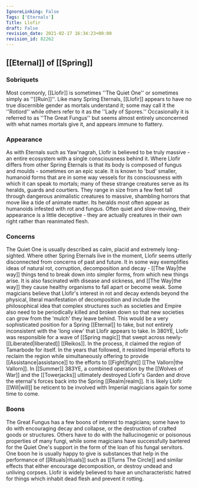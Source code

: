 ```yaml
---
IgnoreLinking: False
Tags: ['Eternals']
Title: Llofir
draft: False
revision_date: 2021-02-17 16:34:23+00:00
revision_id: 82262
---
```


## [[Eternal]] of [[Spring]]
### Sobriquets
Most commonly, [[Llofir]] is sometimes ''The Quiet One'' or sometimes simply as ''[[Ruin]]''. 
Like many Spring Eternals, [[Llofir]] appears to have no true discernible gender as mortals understand it; some may call it the ''Rotlord'' while others refer to it as the ''Lady of Spores.'' Occasionally it is referred to as ''The Great Fungus'' but seems almost entirely unconcerned with what names mortals give it, and appears immune to flattery.
### Appearance
As with Eternals such as Yaw'nagrah, Llofir is believed to be truly massive - an entire ecosystem with a single consciousness behind it. Where Llofir differs from other Spring Eternals is that its body is composed of fungus and moulds - sometimes on an epic scale. It is known to 'bud' smaller, humanoid forms that are in some way vessels for its consciousness with which it can speak to mortals; many of these strange creatures serve as its heralds, guards and courtiers. They range in size from a few feet tall through dangerous animalistic creatures to massive, shambling horrors that move like a tide of animate matter. 
Its heralds most often appear as humanoids infested with rot and fungus. Often quiet and slow-moving, their appearance is a little deceptive - they are actually creatures in their own right rather than reanimated flesh.
### Concerns
The Quiet One is usually described as calm, placid and extremely long-sighted. Where other Spring Eternals live in the moment, Llofir seems utterly disconnected from concerns of past and future. It in some way exemplifies ideas of natural rot, corruption, decomposition and decay - [[The Way|the way]] things tend to break down into simpler forms, from which new things arise. It is also fascinated with disease and sickness, and [[The Way|the way]] they cause healthy organisms to fall apart or become weak.
Some magicians believe that Llofir's interest in rot and decay extends beyond the physical, literal manifestation of decomposition and include the philosophical idea that complex structures such as societies and Empire also need to be periodically killed and broken down so that new societies can grow from the 'mulch' they leave behind. This would be a very sophisticated position for a Spring [[Eternal]] to take, but not entirely inconsistent with the 'long view' that Llofir appears to take.
In 380YE, Llofir was responsible for a wave of [[Spring magic]] that swept across newly-[[Liberated|liberated]] [[Reikos]]. In the process, it claimed the region of Tamarbode for itself. In the years that followed, it resisted Imperial efforts to reclaim the region while simultaneously offering to provide [[Assistance|assistance]] to the efforts to [[Fight|fight]] [[The Vallorn|the Vallorn]]. In [[Summer]] 383YE, a combined operation by the [[Wolves of War]] and the [[Towerjacks]] ultimately destroyed Llofir's Garden and drove the eternal's forces back into the Spring [[Realm|realm]]. It is likely Llofir [[Will|will]] be reticent to be involved with Imperial magicians again for some time to come.
### Boons
The Great Fungus has a few boons of interest to magicians; some have to do with encouraging decay and collapse, or the destruction of crafted goods or structures. Others have to do with the hallucinogenic or poisonous properties of many fungi, while some magicians have successfully bartered for the Quiet One's support in the form of the loan of his fungal servitors.
One boon he is usually happy to give is substances that help in the performance of [[Rituals|rituals]] such as [[Turns The Circle]] and similar effects that either encourage decomposition, or destroy undead and unliving corpses. Llofir is widely believed to have an uncharacteristic hatred for things which inhabit dead flesh and prevent it rotting.